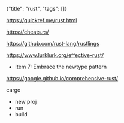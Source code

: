 {"title": "rust", "tags": []}

https://quickref.me/rust.html

https://cheats.rs/

https://github.com/rust-lang/rustlings

https://www.lurklurk.org/effective-rust/
* Item 7: Embrace the newtype pattern

https://google.github.io/comprehensive-rust/

cargo
* new proj
* run
* build

